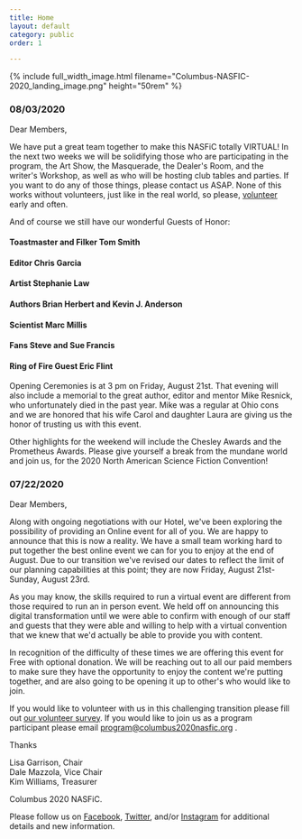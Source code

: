 ```yaml
---
title: Home
layout: default
category: public
order: 1

---
```

{% include full_width_image.html filename="Columbus-NASFIC-2020_landing_image.png" height="50rem" %}

### 08/03/2020

Dear Members,

We have put a great team together to make this NASFiC totally VIRTUAL! In the next two weeks we will be solidifying those who are participating in the program, the Art Show, the Masquerade, the Dealer's Room, and the writer's Workshop, as well as who will be hosting club tables and parties. If you want to do any of those things, please contact us ASAP.  None of this works without volunteers, just like in the real world, so please, [volunteer](https://form.jotform.com/201906040573044?fbclid=IwAR1I79sPqqTA08fb3Ue4yMIkZR_913tq87qv5dnlg6pHrw0mTCUDrk8mKPQ) early and often. 

And of course we still have our wonderful Guests of Honor:

#### Toastmaster and Filker Tom Smith

#### Editor  Chris Garcia

#### Artist  Stephanie Law

#### Authors  Brian Herbert and Kevin J. Anderson

#### Scientist  Marc Millis

#### Fans  Steve and Sue Francis

#### Ring of Fire Guest  Eric Flint

Opening Ceremonies is at 3 pm on Friday, August 21st. That evening will also include a memorial to the great author, editor and mentor Mike Resnick, who unfortunately died in the past year.  Mike was a regular at Ohio cons and we are honored that his wife Carol and daughter Laura are giving us the honor of trusting us with this event.

Other highlights for the weekend will include the Chesley Awards and the Prometheus Awards.  Please give yourself a break from the mundane world and join us, for the 2020 North American Science Fiction Convention!

### 07/22/2020

Dear Members,

Along with ongoing negotiations with our Hotel, we've been exploring the possibility of providing an Online event for all of you. We are happy to announce that this is now a reality. We have a small team working hard to put together the best online event we can for you to enjoy at the end of August. Due to our transition we've revised our dates to reflect the limit of our planning capabilities at this point; they are now Friday, August 21st-Sunday, August 23rd.

As you may know, the skills required to run a virtual event are different from those required to run an in person event. We held off on announcing this digital transformation until we were able to confirm with enough of our staff and guests that they were able and willing to help with a virtual convention that we knew that we'd actually be able to provide you with content.

In recognition of the difficulty of these times we are offering this event for Free with optional donation. We will be reaching out to all our paid members to make sure they have the opportunity to enjoy the content we're putting together, and are also going to be opening it up to other's who would like to join.

If you would like to volunteer with us in this challenging transition please fill out [our volunteer survey](https://form.jotform.com/201906040573044?fbclid=IwAR1I79sPqqTA08fb3Ue4yMIkZR_913tq87qv5dnlg6pHrw0mTCUDrk8mKPQ). If you would like to join us as a program participant please email program@columbus2020nasfic.org .

Thanks

Lisa Garrison, Chair  
Dale Mazzola, Vice Chair  
Kim Williams, Treasurer

Columbus 2020 NASFiC.

Please follow us on [Facebook](https://www.facebook.com/groups/540911450142993/), [Twitter](https://twitter.com/CColumbus2020), and/or [Instagram](https://www.instagram.com/columbusin2020/) for additional details and new information.